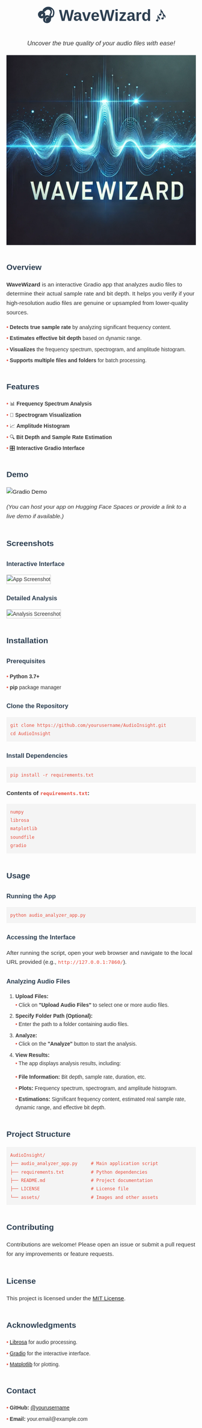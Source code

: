 <html lang="en">
<head>
  <meta charset="UTF-8">
  <title>WaveWizard - Uncover the True Quality of Your Audio Files</title>
  <style>
    body {
      font-family: Arial, sans-serif;
      line-height: 1.6;
      color: #333;
      margin: 20px;
    }
    h1, h2, h3 {
      color: #2c3e50;
    }
    h1 {
      text-align: center;
      font-size: 3em;
    }
    h1 em {
      font-size: 0.6em;
    }
    h2 {
      margin-top: 2em;
    }
    h3 {
      margin-top: 1.5em;
    }
    p {
      font-size: 1.1em;
    }
    ul {
      list-style: none;
      padding-left: 0;
    }
    ul li {
      margin-bottom: 0.5em;
    }
    ul li::before {
      content: "• ";
      color: #e74c3c;
    }
    img.banner {
      display: block;
      margin: 0 auto;
      max-width: 100%;
      height: auto;
    }
    img.screenshot {
      max-width: 100%;
      height: auto;
      border: 1px solid #ccc;
    }
    pre {
      background: #f4f4f4;
      padding: 10px;
      overflow-x: auto;
    }
    code {
      color: #e74c3c;
    }
    .badge {
      display: inline-block;
      margin-right: 5px;
    }
    table {
      width: 100%;
      border-collapse: collapse;
      margin-top: 1em;
    }
    table, th, td {
      border: 1px solid #ddd;
    }
    th, td {
      padding: 0.75em;
      text-align: left;
    }
    hr {
      border: 0;
      border-top: 1px solid #eee;
      margin: 2em 0;
    }
  </style>
</head>
<body>

<h1>🎧 <strong>WaveWizard</strong> 🎶</h1>
<p style="text-align: center; font-size: 1.2em;"><em>Uncover the true quality of your audio files with ease!</em></p>

<img src="assets/banner.png" alt="WaveWizard Banner" class="banner" />

<h2>Overview</h2>
<p><strong>WaveWizard</strong> is an interactive Gradio app that analyzes audio files to determine their actual sample rate and bit depth. It helps you verify if your high-resolution audio files are genuine or upsampled from lower-quality sources.</p>
<ul>
  <li><strong>Detects true sample rate</strong> by analyzing significant frequency content.</li>
  <li><strong>Estimates effective bit depth</strong> based on dynamic range.</li>
  <li><strong>Visualizes</strong> the frequency spectrum, spectrogram, and amplitude histogram.</li>
  <li><strong>Supports multiple files and folders</strong> for batch processing.</li>
</ul>

<h2>Features</h2>
<ul>
  <li>📊 <strong>Frequency Spectrum Analysis</strong></li>
  <li>🌈 <strong>Spectrogram Visualization</strong></li>
  <li>📈 <strong>Amplitude Histogram</strong></li>
  <li>🔍 <strong>Bit Depth and Sample Rate Estimation</strong></li>
  <li>🎛️ <strong>Interactive Gradio Interface</strong></li>
</ul>

<h2>Demo</h2>
<p>
  <a href="https://huggingface.co/spaces/yourusername/AudioInsight">
    <img src="https://img.shields.io/badge/Gradio-Demo-blue" alt="Gradio Demo" class="badge">
  </a>
</p>
<p><em>(You can host your app on Hugging Face Spaces or provide a link to a live demo if available.)</em></p>

<h2>Screenshots</h2>
<h3>Interactive Interface</h3>
<img src="assets/app_screenshot.png" alt="App Screenshot" class="screenshot">
<h3>Detailed Analysis</h3>
<img src="assets/analysis_screenshot.png" alt="Analysis Screenshot" class="screenshot">

<h2>Installation</h2>
<h3>Prerequisites</h3>
<ul>
  <li><strong>Python 3.7+</strong></li>
  <li><strong>pip</strong> package manager</li>
</ul>

<h3>Clone the Repository</h3>
<pre><code>git clone https://github.com/yourusername/AudioInsight.git
cd AudioInsight
</code></pre>

<h3>Install Dependencies</h3>
<pre><code>pip install -r requirements.txt
</code></pre>

<p><strong>Contents of <code>requirements.txt</code>:</strong></p>
<pre><code>numpy
librosa
matplotlib
soundfile
gradio
</code></pre>

<h2>Usage</h2>
<h3>Running the App</h3>
<pre><code>python audio_analyzer_app.py
</code></pre>

<h3>Accessing the Interface</h3>
<p>After running the script, open your web browser and navigate to the local URL provided (e.g., <code>http://127.0.0.1:7860/</code>).</p>

<h3>Analyzing Audio Files</h3>
<ol>
  <li><strong>Upload Files:</strong>
    <ul>
      <li>Click on <strong>"Upload Audio Files"</strong> to select one or more audio files.</li>
    </ul>
  </li>
  <li><strong>Specify Folder Path (Optional):</strong>
    <ul>
      <li>Enter the path to a folder containing audio files.</li>
    </ul>
  </li>
  <li><strong>Analyze:</strong>
    <ul>
      <li>Click on the <strong>"Analyze"</strong> button to start the analysis.</li>
    </ul>
  </li>
  <li><strong>View Results:</strong>
    <ul>
      <li>The app displays analysis results, including:</li>
      <ul>
        <li><strong>File Information:</strong> Bit depth, sample rate, duration, etc.</li>
        <li><strong>Plots:</strong> Frequency spectrum, spectrogram, and amplitude histogram.</li>
        <li><strong>Estimations:</strong> Significant frequency content, estimated real sample rate, dynamic range, and effective bit depth.</li>
      </ul>
    </ul>
  </li>
</ol>

<h2>Project Structure</h2>
<pre><code>AudioInsight/
├── audio_analyzer_app.py     # Main application script
├── requirements.txt          # Python dependencies
├── README.md                 # Project documentation
├── LICENSE                   # License file
└── assets/                   # Images and other assets
</code></pre>

<h2>Contributing</h2>
<p>Contributions are welcome! Please open an issue or submit a pull request for any improvements or feature requests.</p>

<h2>License</h2>
<p>This project is licensed under the <a href="LICENSE">MIT License</a>.</p>

<h2>Acknowledgments</h2>
<ul>
  <li><a href="https://librosa.org/">Librosa</a> for audio processing.</li>
  <li><a href="https://gradio.app/">Gradio</a> for the interactive interface.</li>
  <li><a href="https://matplotlib.org/">Matplotlib</a> for plotting.</li>
</ul>

<h2>Contact</h2>
<ul>
  <li><strong>GitHub:</strong> <a href="https://github.com/yourusername">@yourusername</a></li>
  <li><strong>Email:</strong> your.email@example.com</li>
</ul>

</body>
</html>

